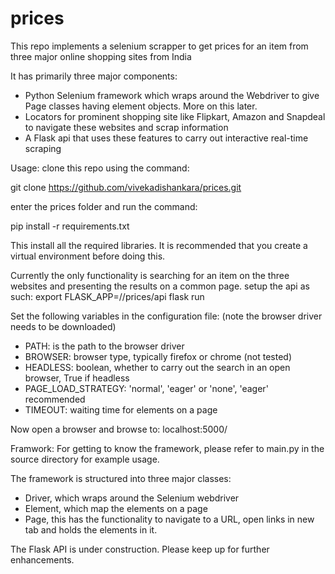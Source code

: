 # prices
This repo implements a selenium scrapper to get prices for an item from three major online shopping sites from India

It has primarily three major components:
  - Python Selenium framework which wraps around the Webdriver to give Page classes having element objects. More on this later.
  - Locators for prominent shopping site like Flipkart, Amazon and Snapdeal to navigate these websites and scrap information
  - A Flask api that uses these features to carry out interactive real-time scraping
 
Usage:
clone this repo using the command:

git clone https://github.com/vivekadishankara/prices.git

enter the prices folder and run the command:

pip install -r requirements.txt

This install all the required libraries. It is recommended that you create a virtual environment before doing this.

Currently the only functionality is searching for an item on the three websites and presenting the results on a common page.
setup the api as such:
export FLASK_APP=/<path to repo>/prices/api
flask run

Set the following variables in the configuration file: (note the browser driver needs to be downloaded)
  - PATH: is the path to the browser driver
  - BROWSER: browser type, typically firefox or chrome (not tested)
  - HEADLESS: boolean, whether to carry out the search in an open browser, True if headless
  - PAGE_LOAD_STRATEGY: 'normal', 'eager' or 'none', 'eager' recommended
  - TIMEOUT: waiting time for elements on a page

Now open a browser and browse to: 
localhost:5000/

Framwork:
For getting to know the framework, please refer to main.py in the source directory for example usage.

The framework is structured into three major classes:
- Driver, which wraps around the Selenium webdriver
- Element, which map the elements on a page
- Page, this has the functionality to navigate to a URL, open links in new tab and holds the elements in it.

The Flask API is under construction. Please keep up for further enhancements.
